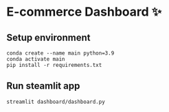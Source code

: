 # E-commerce Dashboard ✨

## Setup environment
```
conda create --name main python=3.9
conda activate main
pip install -r requirements.txt
```

## Run steamlit app
```
streamlit dashboard/dashboard.py
```
